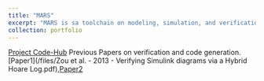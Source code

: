```yaml
---
title: "MARS"
excerpt: "MARS is sa toolchain on modeling, simulation, and verification for complex cyber-physical systems(MARS), including a simulation tool for Simulink/Stateflow, an automatic translator from Simulink to HCSP (Hybrid CSP), and a theorem prover for HHL (Hybrid Hoare Logic Prover). For simulation and proving part, we do support AADL right now, and GUI and online HCSP simulator is also online. For code generation part, we have already implemented HCSP to System C. The generation to regular C and RUST are on their way! <br/><img src='/images/figureprinciple.png'>"
collection: portfolio
---
```


[Project Code-Hub](https://gitee.com/bhzhan/mars)
Previous Papers on verification and code generation. [Paper1](/files/Zou et al. - 2013 - Verifying Simulink diagrams via a Hybrid Hoare Log.pdf),[Paper2]() 

